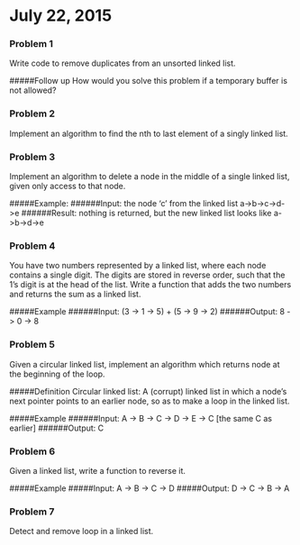 # July 22, 2015

### Problem 1
Write code to remove duplicates from an unsorted linked list. 

#####Follow up
How would you solve this problem if a temporary buffer is not allowed?

### Problem 2
Implement an algorithm to find the nth to last element of a singly linked list.

### Problem 3
Implement an algorithm to delete a node in the middle of a single linked list, given only access to that node.

#####Example:
######Input: the node ‘c’ from the linked list a->b->c->d->e
######Result: nothing is returned, but the new linked list looks like a->b->d->e

### Problem 4
You have two numbers represented by a linked list, where each node contains a single digit. The digits are stored in reverse order, such that the 1’s digit is at the head of the list. Write a function that adds the two numbers and returns the sum as a linked list.

#####Example
######Input: (3 -> 1 -> 5) + (5 -> 9 -> 2)
######Output: 8 -> 0 -> 8

### Problem 5
Given a circular linked list, implement an algorithm which returns node at the beginning of the loop.

#####Definition
Circular linked list: A (corrupt) linked list in which a node’s next pointer points to an earlier node, so as to make a loop in the linked list.

#####Example
######Input: A -> B -> C -> D -> E -> C [the same C as earlier]
######Output: C

### Problem 6
Given a linked list, write a function to reverse it.

#####Example
#####Input: A -> B -> C -> D
#####Output: D -> C -> B -> A

### Problem 7
Detect and remove loop in a linked list.
